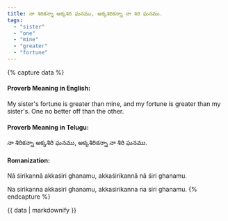 ```yaml
---
title: నా శిరికన్నా అక్కశిరి ఘనము, అక్కశిరికన్నా నా శిరి ఘనము.
tags:
  - "sister"
  - "one"
  - "mine"
  - "greater"
  - "fortune"
---
```


{% capture data %}
#### Proverb Meaning in English:
My sister's fortune is greater than mine, and my fortune is greater than my sister's.
One no better off than the other.

#### Proverb Meaning in Telugu:
నా శిరికన్నా అక్కశిరి ఘనము, అక్కశిరికన్నా నా శిరి ఘనము.

#### Romanization:
Nā śirikannā akkaśiri ghanamu, akkaśirikannā nā śiri ghanamu.

Na sirikanna akkasiri ghanamu, akkasirikanna na siri ghanamu.
{% endcapture %}

{{ data | markdownify }}

